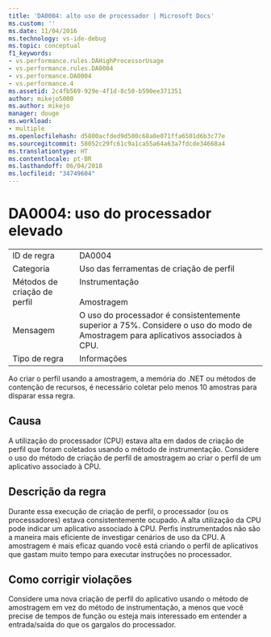```yaml
---
title: 'DA0004: alto uso de processador | Microsoft Docs'
ms.custom: ''
ms.date: 11/04/2016
ms.technology: vs-ide-debug
ms.topic: conceptual
f1_keywords:
- vs.performance.rules.DAHighProcessorUsage
- vs.performance.rules.DA0004
- vs.performance.DA0004
- vs.performance.4
ms.assetid: 2c4fb569-929e-4f1d-8c50-b590ee371351
author: mikejo5000
ms.author: mikejo
manager: douge
ms.workload:
- multiple
ms.openlocfilehash: d5800acfded9d500c68a0e071ffa6501d6b3c77e
ms.sourcegitcommit: 58052c29fc61c9a1ca55a64a63a7fdcde34668a4
ms.translationtype: HT
ms.contentlocale: pt-BR
ms.lasthandoff: 06/04/2018
ms.locfileid: "34749604"
---
```

# <a name="da0004-high-processor-usage"></a>DA0004: uso do processador elevado
|||  
|-|-|  
|ID de regra|DA0004|  
|Categoria|Uso das ferramentas de criação de perfil|  
|Métodos de criação de perfil|Instrumentação<br /><br /> Amostragem|  
|Mensagem|O uso do processador é consistentemente superior a 75%. Considere o uso do modo de Amostragem para aplicativos associados à CPU.|  
|Tipo de regra|Informações|  
  
 Ao criar o perfil usando a amostragem, a memória do .NET ou métodos de contenção de recursos, é necessário coletar pelo menos 10 amostras para disparar essa regra.  
  
## <a name="cause"></a>Causa  
 A utilização do processador (CPU) estava alta em dados de criação de perfil que foram coletados usando o método de instrumentação. Considere o uso do método de criação de perfil de amostragem ao criar o perfil de um aplicativo associado à CPU.  
  
## <a name="rule-description"></a>Descrição da regra  
 Durante essa execução de criação de perfil, o processador (ou os processadores) estava consistentemente ocupado. A alta utilização da CPU pode indicar um aplicativo associado à CPU. Perfis instrumentados não são a maneira mais eficiente de investigar cenários de uso da CPU. A amostragem é mais eficaz quando você está criando o perfil de aplicativos que gastam muito tempo para executar instruções no processador.  
  
## <a name="how-to-fix-violations"></a>Como corrigir violações  
 Considere uma nova criação de perfil do aplicativo usando o método de amostragem em vez do método de instrumentação, a menos que você precise de tempos de função ou esteja mais interessado em entender a entrada/saída do que os gargalos do processador.